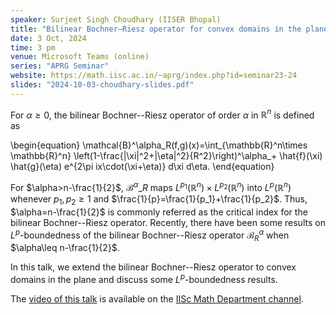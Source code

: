```yaml
---
speaker: Surjeet Singh Choudhary (IISER Bhopal)
title: "Bilinear Bochner–Riesz operator for convex domains in the plane"
date: 3 Oct, 2024
time: 3 pm
venue: Microsoft Teams (online)
series: "APRG Seminar"
website: https://math.iisc.ac.in/~aprg/index.php?id=seminar23-24
slides: "2024-10-03-choudhary-slides.pdf"
---
```


For $\alpha\geq0$, the bilinear Bochner--Riesz operator of order $\alpha$ in $\mathbb{R}^n$ is defined as

\begin{equation}
\mathcal{B}^\alpha\_R(f,g)(x)=\int\_{\mathbb{R}^n\times \mathbb{R}^n} \left(1-\frac{|\xi|^2+|\eta|^2}{R^2}\right)^\alpha_+ \hat{f}(\xi) \hat{g}(\eta) e^{2\pi ix\cdot(\xi+\eta)} d\xi d\eta.
\end{equation}

For $\alpha>n-\frac{1}{2}$, $\mathcal{B}^{\alpha}\_R$ maps $L^{p_1}(\mathbb{R}^n)\times L^{p_2}(\mathbb{R}^n)$ into $L^p(\mathbb{R}^n)$ whenever $p_1,p_2\geq1$ and
$\frac{1}{p}=\frac{1}{p_1}+\frac{1}{p_2}$. Thus, $\alpha=n-\frac{1}{2}$ is commonly referred as the critical index for the bilinear Bochner--Riesz operator. Recently,
there have been some results on $L^p$-boundedness of the bilinear Bochner--Riesz operator $\mathcal{B}^{\alpha}_R$ when $\alpha\leq n-\frac{1}{2}$.

In this talk, we extend the bilinear Bochner--Riesz operator to convex domains in the plane and discuss some $L^p$-boundedness results.


The [video of this talk](https://www.youtube.com/watch?v=MsSRmIVh9eU&list=PLQXtaLhI1-1qxOEykh-1WOFkYuIzEE-ev) is available
on the [IISc Math Department channel](https://www.youtube.com/channel/UCR5Igvq9HScQKlPr-0coSIg/playlists).
